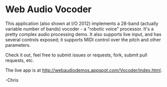 # Web Audio Vocoder

This application (also shown at I/O 2012) implements a 28-band (actually variable number of bands) vocoder - a "robotic voice" processor. It's a pretty complex audio processing demo.  It also supports live input, and has several controls exposed; it supports MIDI control over the pitch and other parameters.

Check it out, feel free to submit issues or requests, fork, submit pull requests, etc.

The live app is at http://webaudiodemos.appspot.com/Vocoder/index.html.

-Chris